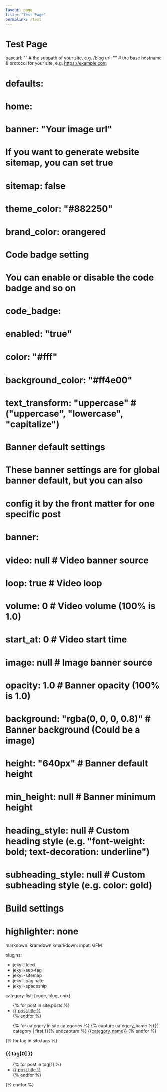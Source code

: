 ```yaml
---
layout: page
title: "Test Page"
permalink: /test
---
```


# Test Page

baseurl: "" # the subpath of your site, e.g. /blog
url: "" # the base hostname & protocol for your site, e.g. https://example.com

# defaults:
#   home:
#     banner: "Your image url"

# If you want to generate website sitemap, you can set true
# sitemap: false
# theme_color: "#882250"
# brand_color: orangered

# Code badge setting
# You can enable or disable the code badge and so on
# code_badge:
#   enabled: "true"
#   color: "#fff"
#   background_color: "#ff4e00"
#   text_transform: "uppercase"  # ("uppercase", "lowercase", "capitalize")




# Banner default settings
# These banner settings are for global banner default, but you can also
# config it by the front matter for one specific post
# banner:
#   video: null             # Video banner source
#   loop: true              # Video loop
#   volume: 0               # Video volume (100% is 1.0)
#   start_at: 0             # Video start time
#   image: null             # Image banner source
#   opacity: 1.0            # Banner opacity (100% is 1.0)
#   background: "rgba(0, 0, 0, 0.8)"  # Banner background (Could be a image)
#   height: "640px"         # Banner default height
#   min_height: null        # Banner minimum height
#   heading_style: null     # Custom heading style (e.g. "font-weight: bold; text-decoration: underline")
#   subheading_style: null  # Custom subheading style (e.g. color: gold)


# Build settings
# highlighter: none
markdown: kramdown
kmarkdown:
  input: GFM

plugins:
  - jekyll-feed
  - jekyll-seo-tag
  - jekyll-sitemap
  - jekyll-paginate
  - jekyll-spaceship

category-list: [code, blog, unix]

<ul>
  {% for post in site.posts %}
    <li>
      <a href="{{site.baseurl}}{{ post.url }}">{{ post.title }}</a>
    </li>
  {% endfor %}
</ul>

<ul>
  {% for category in site.categories %}
    {% capture category_name %}{{ category | first }}{% endcapture %}
      <a href="{{site.baseurl}}{{category_name}}">{{category_name}}</a>
  {% endfor %}
</ul>


{% for tag in site.tags %}
  <h3>{{ tag[0] }}</h3>
  <ul>
    {% for post in tag[1] %}
      <li><a href="{{site.baseurl}}{{ post.url }}">{{ post.title }}</a></li>
    {% endfor %}
  </ul>
{% endfor %}

